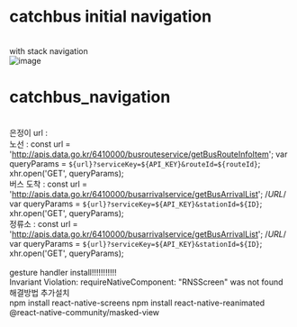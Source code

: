 
# catchbus initial navigation
</br> with stack navigation
</br>
![image](https://user-images.githubusercontent.com/52804557/189521534-58ca8c86-e4da-4f71-9d05-77e4593dd992.png)

# catchbus_navigation
</br> 은정이 url :</br> 노선 : const url = 'http://apis.data.go.kr/6410000/busrouteservice/getBusRouteInfoItem';
      var queryParams = `${url}?serviceKey=${API_KEY}&routeId=${routeId}`;
      xhr.open('GET', queryParams); </br> 버스 도착 : const url = 'http://apis.data.go.kr/6410000/busarrivalservice/getBusArrivalList'; /*URL*/
      var queryParams = `${url}?serviceKey=${API_KEY}&stationId=${ID}`;
      xhr.open('GET', queryParams); </br> 정류소 : const url = 'http://apis.data.go.kr/6410000/busarrivalservice/getBusArrivalList'; /*URL*/
      var queryParams = `${url}?serviceKey=${API_KEY}&stationId=${ID}`;
      xhr.open('GET', queryParams);
</br></br>gesture handler install!!!!!!!!!!!
<br/>Invariant Violation: requireNativeComponent: "RNSScreen" was not found
<br/>해결방법 추가설치 
<br/>npm install react-native-screens npm install react-native-reanimated @react-native-community/masked-view
